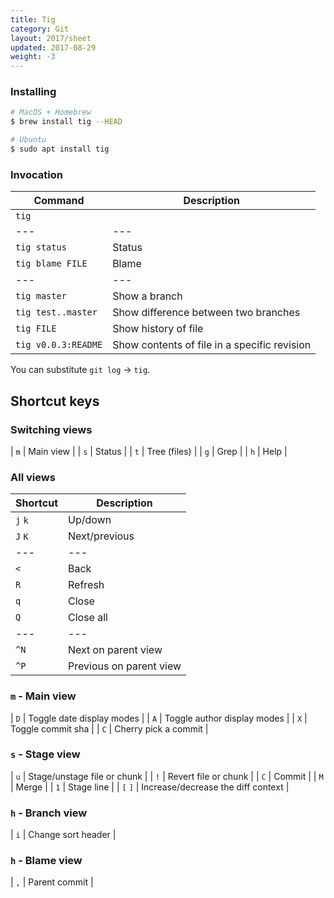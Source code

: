 ```yaml
---
title: Tig
category: Git
layout: 2017/sheet
updated: 2017-08-29
weight: -3
---
```


### Installing

```bash
# MacOS + Homebrew
$ brew install tig --HEAD
```

```bash
# Ubuntu
$ sudo apt install tig
```

### Invocation

| Command             | Description                                  |
| ---                 | ---                                          |
| `tig`               |                                              |
| ---                 | ---                                          |
| `tig status`        | Status                                       |
| `tig blame FILE`    | Blame                                        |
| ---                 | ---                                          |
| `tig master`        | Show a branch                                |
| `tig test..master`  | Show difference between two branches         |
| `tig FILE`          | Show history of file                         |
| `tig v0.0.3:README` | Show contents of file in a specific revision |

You can substitute `git log` → `tig`.

## Shortcut keys
<!-- {.-three-column} -->

### Switching views

| `m` | Main view |
| `s` | Status |
| `t` | Tree (files) |
| `g` | Grep |
| `h` | Help |
<!-- {.-shortcuts} -->

### All views

| Shortcut | Description             |
| ---      | ---                     |
| `j`  `k` | Up/down                 |
| `J`  `K` | Next/previous           |
| ---      | ---                     |
| `<`      | Back                    |
| `R`      | Refresh                 |
| `q`      | Close                   |
| `Q`      | Close all               |
| ---      | ---                     |
| `^N`     | Next on parent view     |
| `^P`     | Previous on parent view |
<!-- {.-shortcuts} -->

### `m` - Main view

| `D` | Toggle date display modes   |
| `A` | Toggle author display modes |
| `X` | Toggle commit sha           |
| `C` | Cherry pick a commit        |
<!-- {.-shortcuts} -->

### `s` - Stage view

| `u`     | Stage/unstage file or chunk        |
| `!`     | Revert file or chunk               |
| `C`     | Commit                             |
| `M`     | Merge                              |
| `1`     | Stage line                         |
| `[` `]` | Increase/decrease the diff context |
<!-- {.-shortcuts} -->

### `h` - Branch view

| `i` | Change sort header |
<!-- {.-shortcuts} -->

### `h` - Blame view

| `,` | Parent commit |
<!-- {.-shortcuts} -->
